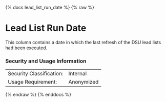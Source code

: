 {% docs lead_list_run_date %}
{% raw %}

<a name="lead_list_run_date"></a>
# Lead List Run Date
This column contains a date in which the last refresh of the DSU lead lists had been executed.

### Security and Usage Information
|     |     |
| --- | --- |
| Security Classification: | Internal |
| Usage Requirement:       | Anonymized |

{% endraw %}
{% enddocs %}
